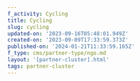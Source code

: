 ```yaml
---
f_activity: Cycling
title: Cycling
slug: cycling
updated-on: '2023-09-16T05:48:01.949Z'
created-on: '2023-09-09T17:33:59.373Z'
published-on: '2024-01-21T11:33:59.165Z'
f_type: cms/partner-type/ngo.md
layout: '[partner-cluster].html'
tags: partner-cluster
---
```




